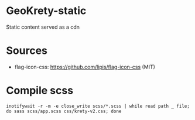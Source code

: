 # GeoKrety-static
Static content served as a cdn

# Sources

* flag-icon-css: https://github.com/lipis/flag-icon-css (MIT)

# Compile scss

`inotifywait -r -m -e close_write scss/*.scss | while read path _ file; do sass scss/app.scss css/krety-v2.css; done`
